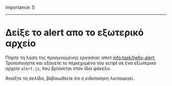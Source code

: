 importance: 5

---

# Δείξε το alert απο το εξωτερικό αρχείο

Πάρτε τη λύση της προηγούμενης εργασίας αποτ  <info:task/hello-alert>. Τροποποιήστε και  εξαγετε το περιεχομένο του script σε ένα εξωτερικό αρχείο `alert.js`, που βρίσκεται στον ίδιο φάκελο.

Ανοίξτε τη σελίδα, βεβαιωθείτε ότι η ειδοποίηση λειτουργεί.

